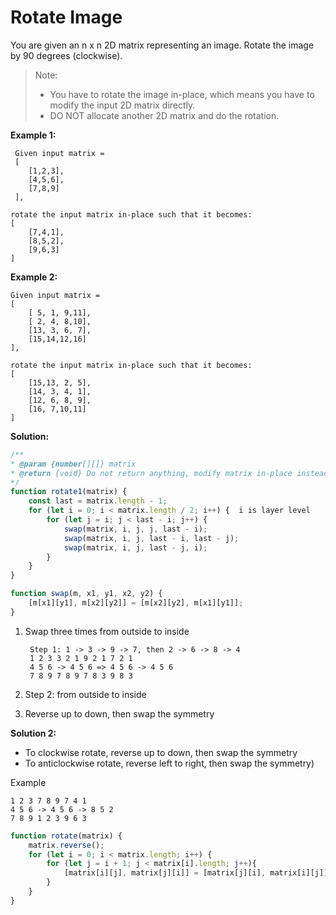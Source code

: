 # Rotate Image

You are given an n x n 2D matrix representing an image. Rotate the image by 90 degrees \(clockwise\).

> Note:
>
> * You have to rotate the image in-place, which means you have to modify the input 2D matrix directly. 
> * DO NOT allocate another 2D matrix and do the rotation.

**Example 1:**

```text
 Given input matrix =
 [
    [1,2,3],
    [4,5,6],
    [7,8,9]
 ],

rotate the input matrix in-place such that it becomes:
[
    [7,4,1],
    [8,5,2],
    [9,6,3]
]
```

**Example 2:**

```text
Given input matrix =
[
    [ 5, 1, 9,11],
    [ 2, 4, 8,10],
    [13, 3, 6, 7],
    [15,14,12,16]
],

rotate the input matrix in-place such that it becomes:
[
    [15,13, 2, 5],
    [14, 3, 4, 1],
    [12, 6, 8, 9],
    [16, 7,10,11]
]
```

**Solution:**

```javascript
/**
* @param {number[][]} matrix
* @return {void} Do not return anything, modify matrix in-place instead.
*/
function rotate1(matrix) {
    const last = matrix.length - 1;
    for (let i = 0; i < matrix.length / 2; i++) {  i is layer level
        for (let j = i; j < last - i; j++) {
            swap(matrix, i, j, j, last - i);
            swap(matrix, i, j, last - i, last - j);
            swap(matrix, i, j, last - j, i);
        }
    }
}

function swap(m, x1, y1, x2, y2) {
    [m[x1][y1], m[x2][y2]] = [m[x2][y2], m[x1][y1]];
}
```

1. Swap three times from outside to inside

   ```text
    Step 1: 1 -> 3 -> 9 -> 7, then 2 -> 6 -> 8 -> 4
    1 2 3 3 2 1 9 2 1 7 2 1
    4 5 6 -> 4 5 6 => 4 5 6 -> 4 5 6
    7 8 9 7 8 9 7 8 3 9 8 3
   ```

2. Step 2: from outside to inside
3. Reverse up to down, then swap the symmetry

**Solution 2:**

* To clockwise rotate, reverse up to down, then swap the symmetry
* To anticlockwise rotate, reverse left to right, then swap the symmetry\)

Example

```text
1 2 3 7 8 9 7 4 1
4 5 6 -> 4 5 6 -> 8 5 2
7 8 9 1 2 3 9 6 3
```

```javascript
function rotate(matrix) {
    matrix.reverse();
    for (let i = 0; i < matrix.length; i++) {
        for (let j = i + 1; j < matrix[i].length; j++){
            [matrix[i][j], matrix[j][i]] = [matrix[j][i], matrix[i][j]];
        }
    }
}
```

